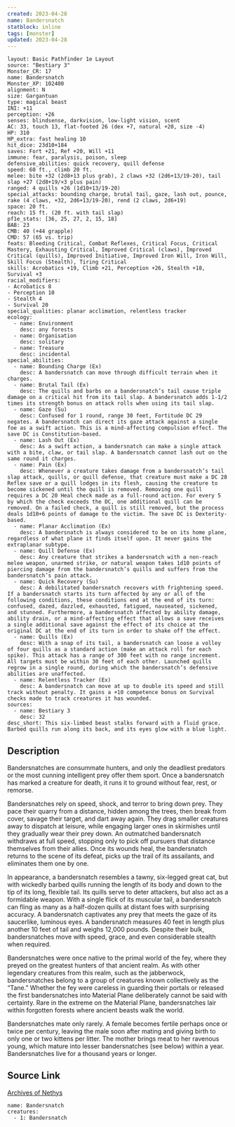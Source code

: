 ```yaml
---
created: 2023-04-28
name: Bandersnatch
statblock: inline
tags: [monster]
updated: 2023-04-28
---
```

```statblock
layout: Basic Pathfinder 1e Layout
source: "Bestiary 3"
Monster_CR: 17
name: Bandersnatch
Monster_XP: 102400
alignment: N
size: Gargantuan
type: magical beast
INI: +11
perception: +26
senses: blindsense, darkvision, low-light vision, scent
AC: 33, touch 13, flat-footed 26 (dex +7, natural +20, size -4)
HP: 310
HP_extra: fast healing 10
hit_dice: 23d10+184
saves: Fort +21, Ref +20, Will +11
immune: fear, paralysis, poison, sleep
defensive_abilities: quick recovery, quill defense
speed: 60 ft., climb 20 ft.
melee: bite +32 (2d8+13 plus grab), 2 claws +32 (2d6+13/19-20), tail slap +27 (2d8+19/×3 plus pain)
ranged: 4 quills +26 (1d10+13/19-20)
special_attacks: bounding charge, brutal tail, gaze, lash out, pounce, rake (4 claws, +32, 2d6+13/19-20), rend (2 claws, 2d6+19)
space: 20 ft.
reach: 15 ft. (20 ft. with tail slap)
pf1e_stats: [36, 25, 27, 2, 15, 18]
BAB: 23
CMB: 40 (+44 grapple)
CMD: 57 (65 vs. trip)
feats: Bleeding Critical, Combat Reflexes, Critical Focus, Critical Mastery, Exhausting Critical, Improved Critical (claws), Improved Critical (quills), Improved Initiative, Improved Iron Will, Iron Will, Skill Focus (Stealth), Tiring Critical
skills: Acrobatics +19, Climb +21, Perception +26, Stealth +18, Survival +3
racial_modifiers:
- Acrobatics 8
- Perception 10
- Stealth 4
- Survival 20
special_qualities: planar acclimation, relentless tracker
ecology:
  - name: Environment
    desc: any forests
  - name: Organisation
    desc: solitary
  - name: Treasure
    desc: incidental
special_abilities:
  - name: Bounding Charge (Ex)
    desc: A bandersnatch can move through difficult terrain when it charges.
  - name: Brutal Tail (Ex)
    desc: The quills and barbs on a bandersnatch’s tail cause triple damage on a critical hit from its tail slap. A bandersnatch adds 1-1/2 times its strength bonus on attack rolls when using its tail slap.
  - name: Gaze (Su)
    desc: Confused for 1 round, range 30 feet, Fortitude DC 29 negates. A bandersnatch can direct its gaze attack against a single foe as a swift action. This is a mind-affecting compulsion effect. The save DC is Constitution-based.
  - name: Lash Out (Ex)
    desc: As a swift action, a bandersnatch can make a single attack with a bite, claw, or tail slap. A bandersnatch cannot lash out on the same round it charges.
  - name: Pain (Ex)
    desc: Whenever a creature takes damage from a bandersnatch’s tail slap attack, quills, or quill defense, that creature must make a DC 28 Reflex save or a quill lodges in its flesh, causing the creature to become sickened until the quill is removed. Removing one quill requires a DC 20 Heal check made as a full-round action. For every 5 by which the check exceeds the DC, one additional quill can be removed. On a failed check, a quill is still removed, but the process deals 1d10+6 points of damage to the victim. The save DC is Dexterity-based.
  - name: Planar Acclimation (Ex)
    desc: A bandersnatch is always considered to be on its home plane, regardless of what plane it finds itself upon. It never gains the extraplanar subtype.
  - name: Quill Defense (Ex)
    desc: Any creature that strikes a bandersnatch with a non-reach melee weapon, unarmed strike, or natural weapon takes 1d10 points of piercing damage from the bandersnatch’s quills and suffers from the bandersnatch’s pain attack.
  - name: Quick Recovery (Su)
    desc: A debilitated bandersnatch recovers with frightening speed. If a bandersnatch starts its turn affected by any or all of the following conditions, these conditions end at the end of its turn: confused, dazed, dazzled, exhausted, fatigued, nauseated, sickened, and stunned. Furthermore, a bandersnatch affected by ability damage, ability drain, or a mind-affecting effect that allows a save receives a single additional save against the effect of its choice at the original DC at the end of its turn in order to shake off the effect.
  - name: Quills (Ex)
    desc: With a snap of its tail, a bandersnatch can loose a volley of four quills as a standard action (make an attack roll for each spike). This attack has a range of 300 feet with no range increment. All targets must be within 30 feet of each other. Launched quills regrow in a single round, during which the bandersnatch’s defensive abilities are unaffected.
  - name: Relentless Tracker (Ex)
    desc: A bandersnatch can move at up to double its speed and still track without penalty. It gains a +10 competence bonus on Survival checks made to track creatures it has wounded.
sources:
  - name: Bestiary 3
    desc: 32
desc_short: This six-limbed beast stalks forward with a fluid grace. Barbed quills run along its back, and its eyes glow with a blue light.
```
## Description
Bandersnatches are consummate hunters, and only the deadliest predators or the most cunning intelligent prey offer them sport. Once a bandersnatch has marked a creature for death, it runs it to ground without fear, rest, or remorse.

Bandersnatches rely on speed, shock, and terror to bring down prey. They pace their quarry from a distance, hidden among the trees, then break from cover, savage their target, and dart away again. They drag smaller creatures away to dispatch at leisure, while engaging larger ones in skirmishes until they gradually wear their prey down. An outmatched bandersnatch withdraws at full speed, stopping only to pick off pursuers that distance themselves from their allies. Once its wounds heal, the bandersnatch returns to the scene of its defeat, picks up the trail of its assailants, and eliminates them one by one.

In appearance, a bandersnatch resembles a tawny, six-legged great cat, but with wickedly barbed quills running the length of its body and down to the tip of its long, flexible tail. Its quills serve to deter attackers, but also act as a formidable weapon. With a single flick of its muscular tail, a bandersnatch can fling as many as a half-dozen quills at distant foes with surprising accuracy. A bandersnatch captivates any prey that meets the gaze of its saucerlike, luminous eyes. A bandersnatch measures 40 feet in length plus another 10 feet of tail and weighs 12,000 pounds. Despite their bulk, bandersnatches move with speed, grace, and even considerable stealth when required.

Bandersnatches were once native to the primal world of the fey, where they preyed on the greatest hunters of that ancient realm. As with other legendary creatures from this realm, such as the jabberwock, bandersnatches belong to a group of creatures known collectively as the “Tane.” Whether the fey were careless in guarding their portals or released the first bandersnatches into Material Plane deliberately cannot be said with certainty. Rare in the extreme on the Material Plane, bandersnatches lair within forgotten forests where ancient beasts walk the world.

Bandersnatches mate only rarely. A female becomes fertile perhaps once or twice per century, leaving the male soon after mating and giving birth to only one or two kittens per litter. The mother brings meat to her ravenous young, which mature into lesser bandersnatches (see below) within a year. Bandersnatches live for a thousand years or longer.
## Source Link
[Archives of Nethys](https://aonprd.com/MonsterDisplay.aspx?ItemName=Bandersnatch)
```encounter-table
name: Bandersnatch
creatures:
  - 1: Bandersnatch
```
